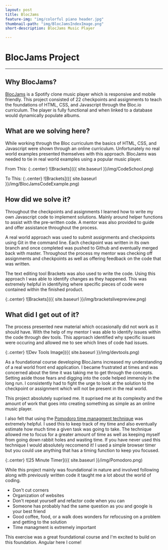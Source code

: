 ```yaml
---
layout: post
title: BlocJams
feature-img: "img/colorful piano header.jpg"
thumbnail-path: "img/BlocJamsIndexImage.png"
short-description: BlocJams Music Player

---
```


# BlocJams Project
------

## Why BlocJams?
[BlocJams](https://blocjamsbymark.netlify.com/) is a Spotify clone music player which is responsive and mobile friendly.  This project consisted of 22 checkpoints and assignments to teach the foundations of HTML, CSS, and Javascript through the Bloc.io curriculum.  The player is fully functional and when linked to a database would dynamically populate albums.

## What are we solving here?

While working through the Bloc curriculum the basics of HTML, CSS, and Javascript were shown through an online curriculum.  Unfortunately no real world examples presented themselves with this approach.  BlocJams was needed to tie in real world examples using a popular music player.

From This:
{:.center}
![Brackets]({{ site.baseurl }}/img/CodeSchool.png)

To This:
{:.center}
![Brackets]({{ site.baseurl }}/img/BlocJamsCodeExample.png)


## How did we solve it?

Throughout the checkpoints and assignments I learned how to write my own Javascript code to implement solutions.  Mainly around helper functions to assist with the pre-written code.  A mentor was also provided to guide and offer assistance throughout the process.  

A real world approach was used to submit assignments and checkpoints using Git in the command line.  Each checkpoint was written in its own branch and once completed was pushed to Github and eventually merged back with master.  Throughout the process my mentor was checking off assignments and checkpoints as well as offering feedback on the code that was written.

The text editing tool Brackets was also used to write the code.  Using this approach I was able to identify changes as they happened.  This was extremely helpful in identifying where specific pieces of code were contained within the finished product.

{:.center}
![Brackets]({{ site.baseurl }}/img/bracketslivepreview.png)


## What did I get out of it?

The process presented new material which occasionally did not work as it should have.  With the help of my mentor I was able to identify issues within the code through dev tools.  This approach identified why specific issues were occuring and allowed me to see which lines of code had issues.

{:.center}
![Dev Tools Image]({{ site.baseurl }}/img/devtools.png)

As a foundational course developing BlocJams increased my understanding of a real world front end application.  I became frustrated at times and was concerned about the time it was taking me to get through the concepts.  Setting aside those fears and digging into the code helped immensly in the long run.  I consistently had to fight the urge to look at the solution to the checkpoint or assignment which will not be present in the real world.

This project absolutely suprised me.  It suprised me at its complexity and the amount of work that goes into creating something as simple as an online music player.  

I also felt that using the [Pomodoro time managment technique](http://cirillocompany.de/pages/pomodoro-technique) was extremely helpful.  I used this to keep track of my time and also eventually estimate how much time a given task was going to take.  The technique allowed me to focus for a greater amount of time as well as keeping myself from going down rabbit holes and wasting time.  If you have never used this technique I would absolutely reccomend it!  I used a simple browser timer but you could use anything that has a timing function to keep you focused.

{:.center}
![25 Minute Timer]({{ site.baseurl }}/img/Pomodoro.png)


While this project mainly was foundational in nature and involved following along with previously written code it taught me a lot about the world of coding.  
* Don't cut corners
* Organization of websites
* Don't repeat yourself and refactor code when you can
* Someone has probably had the same question as you and google is your best friend
* Good coffee, food, or a walk does wonders for refocusing on a problem and getting to the solution
* Time managment is extremely important

This exercise was a great foundational course and I'm excited to build on this foundation.  Angular here I come!
